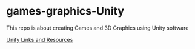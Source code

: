 # games-graphics-Unity
This repo is about creating Games and 3D Graphics using Unity software

[Unity Links and Resources](https://github.com/CoderDojoTC/games-graphics-Unity/wiki)
